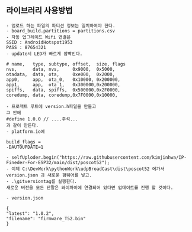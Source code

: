##  라이브러리 사용방법 
    - 업로드 하는 파일의 파티션 정보는 일치하여야 한다.
    - board_build.partitions = partitions.csv
    - 자동 업그레이드 Wifi 연결은 
    SSID : AndroidHotspot1953
    PASS : 87654321
    - update시 LED가 빠르게 깜빡인다.
```
# name,   type, subtype, offset,  size, flags
nvs,      data, nvs,     0x9000,  0x5000,
otadata,  data, ota,     0xe000,  0x2000,
app0,     app,  ota_0,   0x10000, 0x200000,
app1,     app,  ota_1,   0x300000,0x200000,
spiffs,   data, spiffs,  0x500000,0x2F0000,
coredump, data, coredump,0x7F0000,0x10000,
```

    - 프로젝트 루트에 version.h파일을 만들고
    그 안에 
    #define 1.0.0 // ....주석...
    과 같이 만든다. 
    - platform.io에 
```
build_flags = 
-DAUTOUPDATE=1
```
    - selfUploder.begin("https://raw.githubusercontent.com/kimjinhwa/IP-Fineder-For-ESP32/main/dist/poscot52");
    - 이제 C:\DevWork\pythonWork\udpBroadCast\dist\poscot52 에가서 version.json 과 새로운 펌웨어를 넣고. 
    - .\gitversiontag를 실행한다. 
    새로운 버전을 모든 단말은 와이파이에 연결되어 있다면 업데이트를 진행 할 것이다. 

    - version.json 
```
{
"latest": "1.0.2",
"filename": "firmware_T52.bin"
}
```